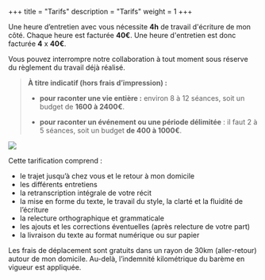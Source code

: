 +++
title = "Tarifs"
description = "Tarifs"
weight = 1
+++

Une heure d’entretien avec vous nécessite **4h** de travail d'écriture de mon côté. Chaque heure est facturée **40€**. Une heure d'entretien est donc facturée **4** x **40€**.

Vous pouvez interrompre notre collaboration à tout moment sous réserve du règlement du travail déjà réalisé.

> **À titre indicatif (hors frais d’impression) :**
>    * **pour raconter une vie entière :** environ 8 à 12 séances, soit un budget de **1600 à 2400€**.
>
>    * **pour raconter un événement ou une période délimitée** : il faut 2 à 5 séances, soit un budget **de 400 à 1000€**.

<img class="in_text" src="/la-ramure-des-mots/img/chart_tart.svg">

Cette tarification comprend :
- le trajet jusqu’à chez vous et le retour à mon domicile
- les différents entretiens
- la retranscription intégrale de votre récit
- la mise en forme du texte, le travail du style, la clarté et la fluidité de l’écriture
- la relecture orthographique et grammaticale
- les ajouts et les corrections éventuelles (après relecture de votre part)
- la livraison du texte au format numérique ou sur papier

Les frais de déplacement sont gratuits dans un rayon de 30km (aller-retour) autour de mon domicile. Au-delà, l’indemnité kilométrique du barème en vigueur est appliquée.